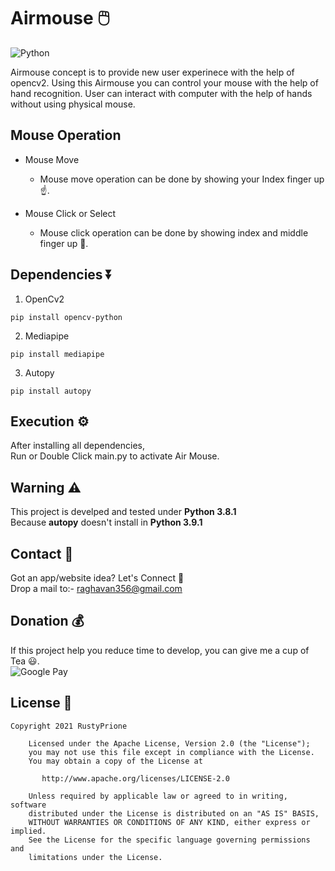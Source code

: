 # Airmouse 🖱️
![Python](https://img.shields.io/badge/Python%20-Python%203.8.1-yellowgreen?style=for-the-badge&logo=python)

Airmouse concept is to provide new user experinece with the help of opencv2. 
Using this Airmouse you can control your mouse with the help of hand recognition.
User can interact with computer with the help of hands without using physical mouse.
<br>
## Mouse Operation
* Mouse Move 
   - Mouse move operation can be done by showing your Index finger up ☝️.
   
* Mouse Click or Select 
  - Mouse click operation can be done by showing index and middle finger up 🤞.

## Dependencies ⏬
1. OpenCv2
```
pip install opencv-python
```
2. Mediapipe 
```
pip install mediapipe
```
3. Autopy
```
pip install autopy
```
## Execution ⚙️
After installing all dependencies,<br>
Run or Double Click main.py to activate Air Mouse.

## Warning ⚠️

This project is develped and tested under **Python 3.8.1** <br>
Because **autopy** doesn't install in **Python 3.9.1**
<br>
## Contact 📩
Got an app/website idea? Let's Connect 🤙<br>
Drop a mail to:- raghavan356@gmail.com
<br>


## Donation 💰
If this project help you reduce time to develop, you can give me a cup of Tea 😃.<br>
![Google Pay](https://img.shields.io/badge/Donate%20Through-GooglePay-blue?style=for-the-badge&logo=gpay)


## License 🔖

```
Copyright 2021 RustyPrione

    Licensed under the Apache License, Version 2.0 (the "License");
    you may not use this file except in compliance with the License.
    You may obtain a copy of the License at

       http://www.apache.org/licenses/LICENSE-2.0

    Unless required by applicable law or agreed to in writing, software
    distributed under the License is distributed on an "AS IS" BASIS,
    WITHOUT WARRANTIES OR CONDITIONS OF ANY KIND, either express or implied.
    See the License for the specific language governing permissions and
    limitations under the License.
```
